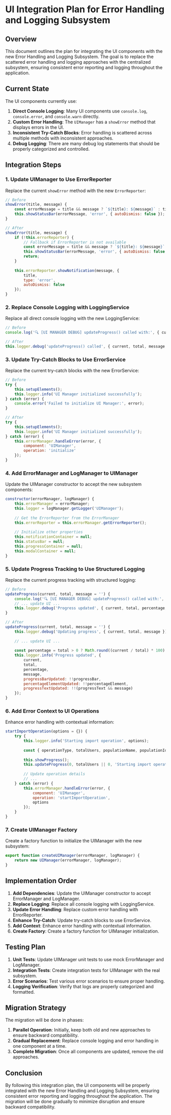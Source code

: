 # UI Integration Plan for Error Handling and Logging Subsystem

## Overview

This document outlines the plan for integrating the UI components with the new Error Handling and Logging Subsystem. The goal is to replace the scattered error handling and logging approaches with the centralized subsystem, ensuring consistent error reporting and logging throughout the application.

## Current State

The UI components currently use:

1. **Direct Console Logging**: Many UI components use `console.log`, `console.error`, and `console.warn` directly.
2. **Custom Error Handling**: The `UIManager` has a `showError` method that displays errors in the UI.
3. **Inconsistent Try-Catch Blocks**: Error handling is scattered across multiple methods with inconsistent approaches.
4. **Debug Logging**: There are many debug log statements that should be properly categorized and controlled.

## Integration Steps

### 1. Update UIManager to Use ErrorReporter

Replace the current `showError` method with the new `ErrorReporter`:

```javascript
// Before
showError(title, message) {
    const errorMessage = title && message ? `${title}: ${message}` : title || message;
    this.showStatusBar(errorMessage, 'error', { autoDismiss: false });
}

// After
showError(title, message) {
    if (!this.errorReporter) {
        // Fallback if ErrorReporter is not available
        const errorMessage = title && message ? `${title}: ${message}` : title || message;
        this.showStatusBar(errorMessage, 'error', { autoDismiss: false });
        return;
    }
    
    this.errorReporter.showNotification(message, {
        title,
        type: 'error',
        autoDismiss: false
    });
}
```

### 2. Replace Console Logging with LoggingService

Replace all direct console logging with the new LoggingService:

```javascript
// Before
console.log('🔍 [UI MANAGER DEBUG] updateProgress() called with:', { current, total, message });

// After
this.logger.debug('updateProgress() called', { current, total, message });
```

### 3. Update Try-Catch Blocks to Use ErrorService

Replace the current try-catch blocks with the new ErrorService:

```javascript
// Before
try {
    this.setupElements();
    this.logger.info('UI Manager initialized successfully');
} catch (error) {
    console.error('Failed to initialize UI Manager:', error);
}

// After
try {
    this.setupElements();
    this.logger.info('UI Manager initialized successfully');
} catch (error) {
    this.errorManager.handleError(error, {
        component: 'UIManager',
        operation: 'initialize'
    });
}
```

### 4. Add ErrorManager and LogManager to UIManager

Update the UIManager constructor to accept the new subsystem components:

```javascript
constructor(errorManager, logManager) {
    this.errorManager = errorManager;
    this.logger = logManager.getLogger('UIManager');
    
    // Get the ErrorReporter from the ErrorManager
    this.errorReporter = this.errorManager.getErrorReporter();
    
    // Initialize other properties
    this.notificationContainer = null;
    this.statusBar = null;
    this.progressContainer = null;
    this.modalContainer = null;
}
```

### 5. Update Progress Tracking to Use Structured Logging

Replace the current progress tracking with structured logging:

```javascript
// Before
updateProgress(current, total, message = '') {
    console.log('🔍 [UI MANAGER DEBUG] updateProgress() called with:', { current, total, message });
    // ... update UI ...
    this.logger.debug('Progress updated', { current, total, percentage, message });
}

// After
updateProgress(current, total, message = '') {
    this.logger.debug('Updating progress', { current, total, message });
    
    // ... update UI ...
    
    const percentage = total > 0 ? Math.round((current / total) * 100) : 0;
    this.logger.info('Progress updated', { 
        current, 
        total, 
        percentage, 
        message,
        progressBarUpdated: !!progressBar,
        percentageElementUpdated: !!percentageElement,
        progressTextUpdated: !!(progressText && message)
    });
}
```

### 6. Add Error Context to UI Operations

Enhance error handling with contextual information:

```javascript
startImportOperation(options = {}) {
    try {
        this.logger.info('Starting import operation', options);
        
        const { operationType, totalUsers, populationName, populationId } = options;
        
        this.showProgress();
        this.updateProgress(0, totalUsers || 0, 'Starting import operation...');
        
        // Update operation details
        // ...
    } catch (error) {
        this.errorManager.handleError(error, {
            component: 'UIManager',
            operation: 'startImportOperation',
            options
        });
    }
}
```

### 7. Create UIManager Factory

Create a factory function to initialize the UIManager with the new subsystem:

```javascript
export function createUIManager(errorManager, logManager) {
    return new UIManager(errorManager, logManager);
}
```

## Implementation Order

1. **Add Dependencies**: Update the UIManager constructor to accept ErrorManager and LogManager.
2. **Replace Logging**: Replace all console logging with LoggingService.
3. **Update Error Handling**: Replace custom error handling with ErrorReporter.
4. **Enhance Try-Catch**: Update try-catch blocks to use ErrorService.
5. **Add Context**: Enhance error handling with contextual information.
6. **Create Factory**: Create a factory function for UIManager initialization.

## Testing Plan

1. **Unit Tests**: Update UIManager unit tests to use mock ErrorManager and LogManager.
2. **Integration Tests**: Create integration tests for UIManager with the real subsystem.
3. **Error Scenarios**: Test various error scenarios to ensure proper handling.
4. **Logging Verification**: Verify that logs are properly categorized and formatted.

## Migration Strategy

The migration will be done in phases:

1. **Parallel Operation**: Initially, keep both old and new approaches to ensure backward compatibility.
2. **Gradual Replacement**: Replace console logging and error handling in one component at a time.
3. **Complete Migration**: Once all components are updated, remove the old approaches.

## Conclusion

By following this integration plan, the UI components will be properly integrated with the new Error Handling and Logging Subsystem, ensuring consistent error reporting and logging throughout the application. The migration will be done gradually to minimize disruption and ensure backward compatibility.